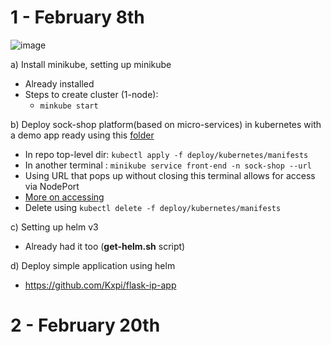 # 1 - February 8th

![image](https://user-images.githubusercontent.com/70852683/219963846-873b0837-e37d-4f83-a4a6-586f5c1f0266.png)

a) Install minikube, setting up minikube
* Already installed
* Steps to create cluster (1-node):
  * ``` minkube start ```

b) Deploy sock-shop platform(based on micro-services) in kubernetes with a demo app ready using this [folder](/deploy/kubernetes/manifests)
* In repo top-level dir: ```kubectl apply -f deploy/kubernetes/manifests```
* In another terminal : ```minikube service front-end -n sock-shop --url```
* Using URL that pops up without closing this terminal allows for access via NodePort
* [More on accessing](https://minikube.sigs.k8s.io/docs/handbook/accessing/)
* Delete using ```kubectl delete -f deploy/kubernetes/manifests```

c) Setting up helm v3
* Already had it too (**get-helm.sh** script)

d) Deploy simple application using helm 
* https://github.com/Kxpi/flask-ip-app 


# 2 - February 20th
